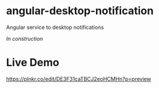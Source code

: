 # angular-desktop-notification

Angular service to desktop notifications


_In construction_

# Live Demo
https://plnkr.co/edit/DE3F31caTBCJ2eoHCMHn?p=preview
